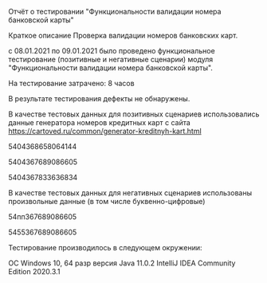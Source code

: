 Отчёт о тестировании "Функциональности валидации номера банковской карты"

Краткое описание
Проверка валидации номеров банковских карт.

с 08.01.2021 по 09.01.2021 было проведено функциональное тестирование (позитивные и негативные сценарии) модуля "Функциональности валидации номера банковской карты".

На тестирование затрачено: 8 часов

В результате тестирования дефекты не обнаружены.

В качестве тестовых данных для позитивных сценариев использовались данные генератора номеров кредитных карт с сайта https://cartoved.ru/common/generator-kreditnyh-kart.html

5404368658064144

5404367689086605

5404367833636834

В качестве тестовых данных для негативных сценариев использованы произвольные данные (в том числе буквенно-цифровые)

54пп367689086605

5455367689086605

Тестирование производилось в следующем окружении:

ОС Windows 10, 64 разр
версия Java 11.0.2
IntelliJ IDEA Community Edition 2020.3.1
